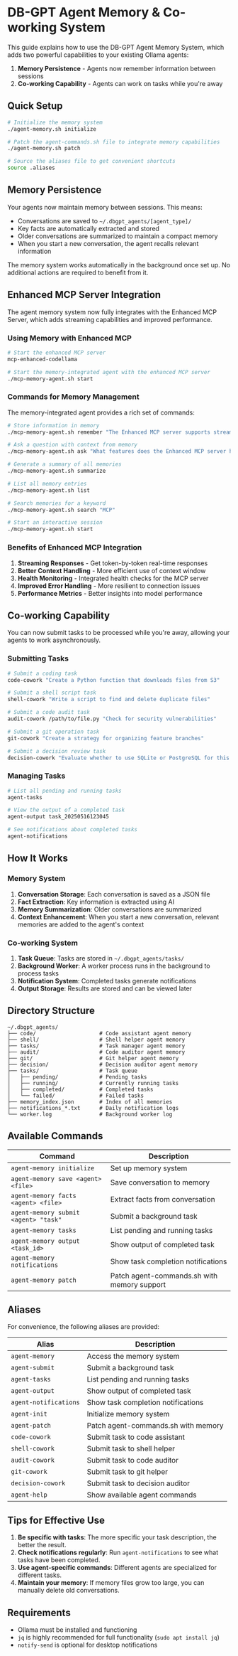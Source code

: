 # DB-GPT Agent Memory & Co-working System

This guide explains how to use the DB-GPT Agent Memory System, which adds two powerful capabilities to your existing Ollama agents:

1. **Memory Persistence** - Agents now remember information between sessions
2. **Co-working Capability** - Agents can work on tasks while you're away

## Quick Setup

```bash
# Initialize the memory system
./agent-memory.sh initialize

# Patch the agent-commands.sh file to integrate memory capabilities
./agent-memory.sh patch

# Source the aliases file to get convenient shortcuts
source .aliases
```

## Memory Persistence

Your agents now maintain memory between sessions. This means:

- Conversations are saved to `~/.dbgpt_agents/[agent_type]/`
- Key facts are automatically extracted and stored
- Older conversations are summarized to maintain a compact memory
- When you start a new conversation, the agent recalls relevant information

The memory system works automatically in the background once set up. No additional actions are required to benefit from it.

## Enhanced MCP Server Integration

The agent memory system now fully integrates with the Enhanced MCP Server, which adds streaming capabilities and improved performance.

### Using Memory with Enhanced MCP

```bash
# Start the enhanced MCP server
mcp-enhanced-codellama

# Start the memory-integrated agent with the enhanced MCP server
./mcp-memory-agent.sh start
```

### Commands for Memory Management

The memory-integrated agent provides a rich set of commands:

```bash
# Store information in memory
./mcp-memory-agent.sh remember "The Enhanced MCP server supports streaming responses"

# Ask a question with context from memory
./mcp-memory-agent.sh ask "What features does the Enhanced MCP server have?"

# Generate a summary of all memories
./mcp-memory-agent.sh summarize

# List all memory entries
./mcp-memory-agent.sh list

# Search memories for a keyword
./mcp-memory-agent.sh search "MCP"

# Start an interactive session
./mcp-memory-agent.sh start
```

### Benefits of Enhanced MCP Integration

1. **Streaming Responses** - Get token-by-token real-time responses
2. **Better Context Handling** - More efficient use of context window
3. **Health Monitoring** - Integrated health checks for the MCP server
4. **Improved Error Handling** - More resilient to connection issues
5. **Performance Metrics** - Better insights into model performance

## Co-working Capability

You can now submit tasks to be processed while you're away, allowing your agents to work asynchronously.

### Submitting Tasks

```bash
# Submit a coding task
code-cowork "Create a Python function that downloads files from S3"

# Submit a shell script task
shell-cowork "Write a script to find and delete duplicate files"

# Submit a code audit task
audit-cowork /path/to/file.py "Check for security vulnerabilities"

# Submit a git operation task
git-cowork "Create a strategy for organizing feature branches"

# Submit a decision review task
decision-cowork "Evaluate whether to use SQLite or PostgreSQL for this project"
```

### Managing Tasks

```bash
# List all pending and running tasks
agent-tasks

# View the output of a completed task
agent-output task_20250516123045

# See notifications about completed tasks
agent-notifications
```

## How It Works

### Memory System

1. **Conversation Storage**: Each conversation is saved as a JSON file
2. **Fact Extraction**: Key information is extracted using AI
3. **Memory Summarization**: Older conversations are summarized
4. **Context Enhancement**: When you start a new conversation, relevant memories are added to the agent's context

### Co-working System

1. **Task Queue**: Tasks are stored in `~/.dbgpt_agents/tasks/`
2. **Background Worker**: A worker process runs in the background to process tasks
3. **Notification System**: Completed tasks generate notifications
4. **Output Storage**: Results are stored and can be viewed later

## Directory Structure

```
~/.dbgpt_agents/
├── code/                    # Code assistant agent memory
├── shell/                   # Shell helper agent memory
├── tasks/                   # Task manager agent memory
├── audit/                   # Code auditor agent memory
├── git/                     # Git helper agent memory
├── decision/                # Decision auditor agent memory
├── tasks/                   # Task queue
│   ├── pending/             # Pending tasks
│   ├── running/             # Currently running tasks
│   ├── completed/           # Completed tasks
│   └── failed/              # Failed tasks
├── memory_index.json        # Index of all memories
├── notifications_*.txt      # Daily notification logs
└── worker.log               # Background worker log
```

## Available Commands

| Command | Description |
|---------|-------------|
| `agent-memory initialize` | Set up memory system |
| `agent-memory save <agent> <file>` | Save conversation to memory |
| `agent-memory facts <agent> <file>` | Extract facts from conversation |
| `agent-memory submit <agent> "task"` | Submit a background task |
| `agent-memory tasks` | List pending and running tasks |
| `agent-memory output <task_id>` | Show output of completed task |
| `agent-memory notifications` | Show task completion notifications |
| `agent-memory patch` | Patch agent-commands.sh with memory support |

## Aliases

For convenience, the following aliases are provided:

| Alias | Description |
|-------|-------------|
| `agent-memory` | Access the memory system |
| `agent-submit` | Submit a background task |
| `agent-tasks` | List pending and running tasks |
| `agent-output` | Show output of completed task |
| `agent-notifications` | Show task completion notifications |
| `agent-init` | Initialize memory system |
| `agent-patch` | Patch agent-commands.sh with memory |
| `code-cowork` | Submit task to code assistant |
| `shell-cowork` | Submit task to shell helper |
| `audit-cowork` | Submit task to code auditor |
| `git-cowork` | Submit task to git helper |
| `decision-cowork` | Submit task to decision auditor |
| `agent-help` | Show available agent commands |

## Tips for Effective Use

1. **Be specific with tasks**: The more specific your task description, the better the result.
2. **Check notifications regularly**: Run `agent-notifications` to see what tasks have been completed.
3. **Use agent-specific commands**: Different agents are specialized for different tasks.
4. **Maintain your memory**: If memory files grow too large, you can manually delete old conversations.

## Requirements

- Ollama must be installed and functioning
- `jq` is highly recommended for full functionality (`sudo apt install jq`)
- `notify-send` is optional for desktop notifications
